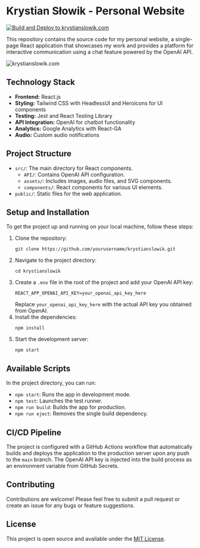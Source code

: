 
# Krystian Słowik - Personal Website
[![Build and Deploy to krystianslowik.com](https://github.com/krystianslowik/krystianslowik/actions/workflows/deploy.yml/badge.svg)](https://github.com/krystianslowik/krystianslowik/actions/workflows/deploy.yml)

This repository contains the source code for my personal website, a single-page React application that showcases my work and provides a platform for interactive communication using a chat feature powered by the OpenAI API.

![krystianslowik.com](https://i.imgur.com/9rPmBKA.png)

## Technology Stack

- **Frontend:** React.js
- **Styling:** Tailwind CSS with HeadlessUI and Heroicons for UI components
- **Testing:** Jest and React Testing Library
- **API Integration:** OpenAI for chatbot functionality
- **Analytics:** Google Analytics with React-GA
- **Audio:** Custom audio notifications

## Project Structure

- `src/`: The main directory for React components.
  - `API/`: Contains OpenAI API configuration.
  - `assets/`: Includes images, audio files, and SVG components.
  - `components/`: React components for various UI elements.
- `public/`: Static files for the web application.

## Setup and Installation

To get the project up and running on your local machine, follow these steps:

1. Clone the repository:
   ```
   git clone https://github.com/yourusername/krystianslowik.git
   ```
2. Navigate to the project directory:
   ```
   cd krystianslowik
   ```
3. Create a `.env` file in the root of the project and add your OpenAI API key:
   ```
   REACT_APP_OPENAI_API_KEY=your_openai_api_key_here
   ```
   Replace `your_openai_api_key_here` with the actual API key you obtained from OpenAI.
4. Install the dependencies:
   ```
   npm install
   ```
5. Start the development server:
   ```
   npm start
   ```

## Available Scripts

In the project directory, you can run:

- `npm start`: Runs the app in development mode.
- `npm test`: Launches the test runner.
- `npm run build`: Builds the app for production.
- `npm run eject`: Removes the single build dependency.

## CI/CD Pipeline

The project is configured with a GitHub Actions workflow that automatically builds and deploys the application to the production server upon any push to the `main` branch. The OpenAI API key is injected into the build process as an environment variable from GitHub Secrets.

## Contributing

Contributions are welcome! Please feel free to submit a pull request or create an issue for any bugs or feature suggestions.

## License

This project is open source and available under the [MIT License](https://opensource.org/license/mit/).
